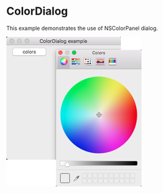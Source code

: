 # ColorDialog

This example demonstrates the use of NSColorPanel dialog.

![GitHub Logo](../../docs/Pictures/ColorDialog.png)
